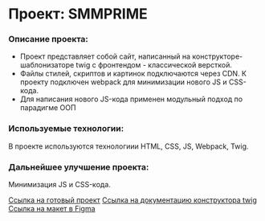 # Проект: SMMPRIME

### Описание проекта:

- Проект представляет собой сайт, написанный на конструкторе-шаблонизаторе twig с фронтендом - классической версткой.
- Файлы стилей, скриптов и картинок подключаются через CDN. К проекту подключен webpack для минимизации нового JS и CSS-кода.
- Для написания нового JS-кода применен модульный подход по парадигме ООП

### Используемые технологии:

В проекте используются технологиии HTML, CSS, JS, Webpack, Twig.

### Дальнейшее улучшение проекта:

Минимизация JS и CSS-кода.

[Ссылка на готовый проект](https://smmprime.com)
[Ссылка на документацию конструктора twig](https://smmprime.com/admin/docs)
[Ссылка на макет в Figma](https://www.figma.com/file/88QlnEm2GVLr2M4qCcLWH5/SmmPrime-(Copy)?type=design&node-id=426%3A19022&t=yqtGV4FLWA0CJGsg-1)
